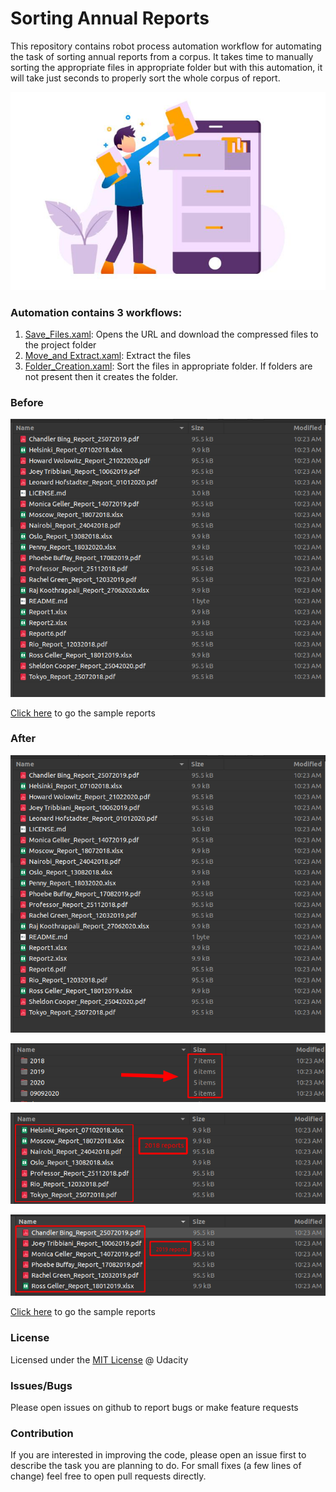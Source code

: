 # Sorting Annual Reports

This repository contains robot process automation workflow for automating the task of sorting annual reports from a corpus. It takes time to manually sorting the appropriate files in appropriate folder but with this automation, it will take just seconds to properly sort the whole corpus of report.

![alt-txt](./doc/images/clipart.jpg)

### Automation contains 3 workflows:
1. [Save_Files.xaml](./workflow/Save_Files.xaml): Opens the URL and download the compressed files to the project folder
2. [Move_and Extract.xaml](./workflow/Move_and_Extract.xaml): Extract the files
3. [Folder_Creation.xaml](./workflow/Folder_Creation.xaml): Sort the files in appropriate folder. If folders are not present then it creates the folder.

### Before

![alt-txt](./doc/images/before.png)

[Click here](https://github.com/udacity/nd340-c1-intro-to-uipath-rpa-project-starter) to go the sample reports

### After

![alt-txt](./doc/images/before.png)

![alt-txt](./doc/images/folder.png)

![alt-txt](./doc/images/2018.png)

![alt-txt](./doc/images/2019.png)


[Click here](https://github.com/udacity/nd340-c1-intro-to-uipath-rpa-project-starter) to go the sample reports

### License

Licensed under the [MIT License](./LICENSE.md) @ Udacity


### Issues/Bugs

Please open issues on github to report bugs or make feature requests

### Contribution

If you are interested in improving the code, please open an issue first to describe the task you are planning to do. For small fixes (a few lines of change) feel free to open pull requests directly.
